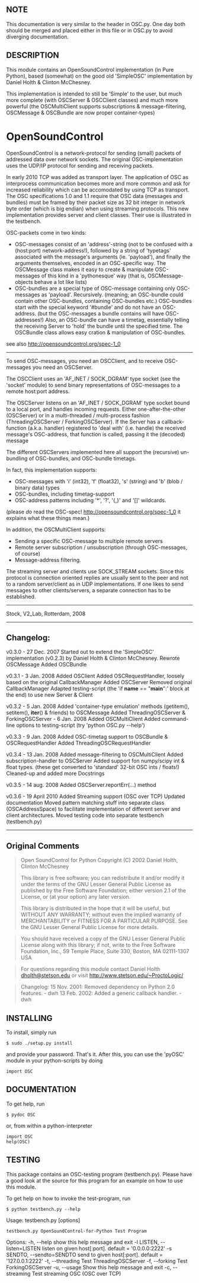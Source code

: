 ## NOTE

This documentation is very similar to the header in OSC.py. One day both should be merged and placed either in this file or in OSC.py to avoid diverging documentation.

## DESCRIPTION
This module contains an OpenSoundControl implementation (in Pure Python), based (somewhat) on the good old 'SimpleOSC' implementation by Daniel Holth & Clinton McChesney.

This implementation is intended to still be 'Simple' to the user, but much more complete (with OSCServer & OSCClient classes) and much more powerful (the OSCMultiClient supports subscriptions & message-filtering, OSCMessage & OSCBundle are now proper container-types)

# OpenSoundControl

OpenSoundControl is a network-protocol for sending (small) packets of addressed data over network sockets. The original OSC-implementation uses the UDP/IP protocol for sending and receiving packets.

In early 2010 TCP was added as transport layer. The application of OSC as interprocess communication becomes more and more common and ask for increased reliability which can be accomodated by using TCP as transport. The OSC specifications 1.0 and 1.1 require that OSC data (messages and bundles) must be framed by their packet size	as 32 bit integer in network byte order (which is big endian) when using streaming protocols. This new implementation provides server and client classes. Their use is illustrated in the testbench.

OSC-packets come in two kinds:

- OSC-messages consist of an 'address'-string (not to be confused with a (host:port) network-address!), followed by a string of 'typetags' associated with the message's arguments (ie. 'payload'), and finally the arguments themselves, encoded in an OSC-specific way. The OSCMessage class makes it easy to create & manipulate OSC-messages of this kind in a 'pythonesque' way (that is, OSCMessage-objects behave a lot like lists)
- OSC-bundles are a special type of OSC-message containing only OSC-messages as 'payload'. Recursively. (meaning; an OSC-bundle could contain other OSC-bundles, containing OSC-bundles etc.) OSC-bundles start with the special keyword '#bundle' and do not have an OSC-address. (but the OSC-messages a bundle contains will have OSC-addresses!) Also, an OSC-bundle can have a timetag, essentially telling the receiving Server to 'hold' the bundle until the specified time. The OSCBundle class allows easy cration & manipulation of OSC-bundles.

see also http://opensoundcontrol.org/spec-1_0

---------

To send OSC-messages, you need an OSCClient, and to receive OSC-messages you need an OSCServer.

The OSCClient uses an 'AF_INET / SOCK_DGRAM' type socket (see the 'socket' module) to send binary representations of OSC-messages to a remote host:port address.

The OSCServer listens on an 'AF_INET / SOCK_DGRAM' type socket bound to a local port, and handles
incoming requests. Either one-after-the-other (OSCServer) or in a multi-threaded / multi-process fashion
(ThreadingOSCServer / ForkingOSCServer). If the Server has a callback-function (a.k.a. handler) registered
to 'deal with' (i.e. handle) the received message's OSC-address, that function is called, passing it the (decoded) message

The different OSCServers implemented here all support the (recursive) un-bundling of OSC-bundles, and OSC-bundle timetags.

In fact, this implementation supports:

- OSC-messages with 'i' (int32), 'f' (float32), 's' (string) and 'b' (blob / binary data) types
- OSC-bundles, including timetag-support
- OSC-address patterns including '*', '?', '{,}' and '[]' wildcards.

(please *do* read the OSC-spec! http://opensoundcontrol.org/spec-1_0 it explains what these things mean.)

In addition, the OSCMultiClient supports:

- Sending a specific OSC-message to multiple remote servers
- Remote server subscription / unsubscription (through OSC-messages, of course)
- Message-address filtering.

The streaming server and clients use SOCK_STREAM sockets. Since this protocol is connection oriented replies are usually sent to the peer and not to a random server/client as in UDP implementations. If one likes to send messages to other clients/servers, a separate connection has to be established.

---------

Stock, V2_Lab, Rotterdam, 2008

----------
Changelog:
----------
v0.3.0  - 27 Dec. 2007
    Started out to extend the 'SimpleOSC' implementation (v0.2.3) by Daniel Holth & Clinton McChesney.
    Rewrote OSCMessage
    Added OSCBundle

v0.3.1  - 3 Jan. 2008
    Added OSClient
    Added OSCRequestHandler, loosely based on the original CallbackManager
    Added OSCServer
    Removed original CallbackManager
    Adapted testing-script (the 'if __name__ == "__main__":' block at the end) to use new Server & Client

v0.3.2  - 5 Jan. 2008
        Added 'container-type emulation' methods (getitem(), setitem(), __iter__() & friends) to OSCMessage
        Added ThreadingOSCServer & ForkingOSCServer
                - 6 Jan. 2008
        Added OSCMultiClient
        Added command-line options to testing-script (try 'python OSC.py --help')

v0.3.3  - 9 Jan. 2008
        Added OSC-timetag support to OSCBundle & OSCRequestHandler
        Added ThreadingOSCRequestHandler

v0.3.4  - 13 Jan. 2008
        Added message-filtering to OSCMultiClient
        Added subscription-handler to OSCServer
        Added support fon numpy/scipy int & float types. (these get converted to 'standard' 32-bit OSC ints / floats!)
        Cleaned-up and added more Docstrings

v0.3.5 - 14 aug. 2008
        Added OSCServer.reportErr(...) method

v0.3.6 - 19 April 2010
        Added Streaming support (OSC over TCP)
        Updated documentation
        Moved pattern matching stuff into separate class (OSCAddressSpace) to
            facilitate implementation of different server and client architectures.
        Moved testing code into separate testbench (testbench.py)

-----------------
Original Comments
-----------------

> Open SoundControl for Python
> Copyright (C) 2002 Daniel Holth, Clinton McChesney
>
> This library is free software; you can redistribute it and/or modify it under
> the terms of the GNU Lesser General Public License as published by the Free
> Software Foundation; either version 2.1 of the License, or (at your option) any
> later version.
>
> This library is distributed in the hope that it will be useful, but WITHOUT ANY
> WARRANTY; without even the implied warranty of MERCHANTABILITY or FITNESS FOR A
> PARTICULAR PURPOSE.  See the GNU Lesser General Public License for more
> details.

> You should have received a copy of the GNU Lesser General Public License along
> with this library; if not, write to the Free Software Foundation, Inc., 59
> Temple Place, Suite 330, Boston, MA  02111-1307  USA

> For questions regarding this module contact Daniel Holth <dholth@stetson.edu>
> or visit http://www.stetson.edu/~ProctoLogic/

> Changelog:
> 15 Nov. 2001:
>       Removed dependency on Python 2.0 features.
>       - dwh
> 13 Feb. 2002:
>       Added a generic callback handler.
>       - dwh

## INSTALLING

To install, simply run

    $ sudo ./setup.py install

and provide your password.
That's it. After this, you can use the 'pyOSC' module in your python-scripts by doing

    import OSC

## DOCUMENTATION

To get help, run

    $ pydoc OSC

or, from within a python-interpreter

    import OSC
    help(OSC)

## TESTING

This package contains an OSC-testing program (testbench.py). Please have a good look at the source for this program for an example on how to use this module.

To get help on how to invoke the test-program, run

    $ python testbench.py --help

Usage: testbench.py [options]

    testbench.py OpenSoundControl-for-Python Test Program

Options:
  -h, --help                  show this help message and exit
  -l LISTEN, --listen=LISTEN  listen on given host[:port]. default = '0.0.0.0:2222'
  -s SENDTO, --sendto=SENDTO  send to given host[:port]. default = '127.0.0.1:2222'
  -t, --threading             Test ThreadingOSCServer
  -f, --forking	              Test ForkingOSCServer
  -u, --usage                 Show this help message and exit
  -c, --streaming             Test streaming OSC (OSC over TCP)

